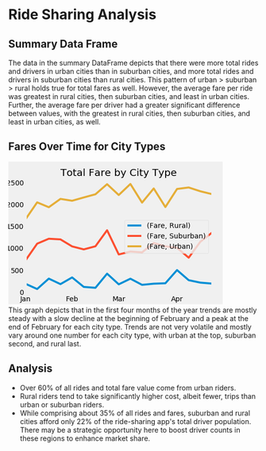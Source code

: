 # Ride Sharing Analysis

## Summary Data Frame
The data in the summary DataFrame depicts that there were more total rides and drivers in urban cities than in suburban cities, and more total rides and drivers in suburban cities than rural cities. This pattern of urban > suburban > rural holds true for total fares as well. However, the average fare per ride was greatest in rural cities, then suburban cities, and least in urban cities. Further, the average fare per driver had a greater significant difference between values, with the greatest in rural cities, then suburban cities, and least in urban cities, as well.

## Fares Over Time for City Types
![Fig7](analysis/Fig7.png)  
This graph depicts that in the first four months of the year trends are mostly steady with a slow decline at the beginning of February and a peak at the end of February for each city type. Trends are not very volatile and mostly vary around one number for each city type, with urban at the top, suburban second, and rural last. 

## Analysis

* Over 60% of all rides and total fare value come from urban riders.  
* Rural riders tend to take significantly higher cost, albeit fewer, trips than urban or suburban riders.  
* While comprising about 35% of all rides and fares, suburban and rural cities afford only 22% of the ride-sharing app's total driver population. There may be a strategic opportunity here to boost driver counts in these regions to enhance market share.
